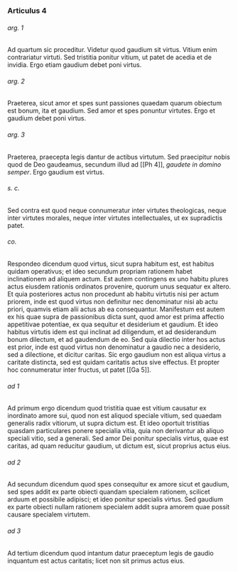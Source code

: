 ### Articulus 4

###### arg. 1
Ad quartum sic proceditur. Videtur quod gaudium sit virtus. Vitium enim contrariatur virtuti. Sed tristitia ponitur vitium, ut patet de acedia et de invidia. Ergo etiam gaudium debet poni virtus.

###### arg. 2
Praeterea, sicut amor et spes sunt passiones quaedam quarum obiectum est bonum, ita et gaudium. Sed amor et spes ponuntur virtutes. Ergo et gaudium debet poni virtus.

###### arg. 3
Praeterea, praecepta legis dantur de actibus virtutum. Sed praecipitur nobis quod de Deo gaudeamus, secundum illud ad [[Ph 4]], *gaudete in domino semper*. Ergo gaudium est virtus.

###### s. c.
Sed contra est quod neque connumeratur inter virtutes theologicas, neque inter virtutes morales, neque inter virtutes intellectuales, ut ex supradictis patet.

###### co.
Respondeo dicendum quod virtus, sicut supra habitum est, est habitus quidam operativus; et ideo secundum propriam rationem habet inclinationem ad aliquem actum. Est autem contingens ex uno habitu plures actus eiusdem rationis ordinatos provenire, quorum unus sequatur ex altero. Et quia posteriores actus non procedunt ab habitu virtutis nisi per actum priorem, inde est quod virtus non definitur nec denominatur nisi ab actu priori, quamvis etiam alii actus ab ea consequantur. Manifestum est autem ex his quae supra de passionibus dicta sunt, quod amor est prima affectio appetitivae potentiae, ex qua sequitur et desiderium et gaudium. Et ideo habitus virtutis idem est qui inclinat ad diligendum, et ad desiderandum bonum dilectum, et ad gaudendum de eo. Sed quia dilectio inter hos actus est prior, inde est quod virtus non denominatur a gaudio nec a desiderio, sed a dilectione, et dicitur caritas. Sic ergo gaudium non est aliqua virtus a caritate distincta, sed est quidam caritatis actus sive effectus. Et propter hoc connumeratur inter fructus, ut patet [[Ga 5]].

###### ad 1
Ad primum ergo dicendum quod tristitia quae est vitium causatur ex inordinato amore sui, quod non est aliquod speciale vitium, sed quaedam generalis radix vitiorum, ut supra dictum est. Et ideo oportuit tristitias quasdam particulares ponere specialia vitia, quia non derivantur ab aliquo speciali vitio, sed a generali. Sed amor Dei ponitur specialis virtus, quae est caritas, ad quam reducitur gaudium, ut dictum est, sicut proprius actus eius.

###### ad 2
Ad secundum dicendum quod spes consequitur ex amore sicut et gaudium, sed spes addit ex parte obiecti quandam specialem rationem, scilicet arduum et possibile adipisci; et ideo ponitur specialis virtus. Sed gaudium ex parte obiecti nullam rationem specialem addit supra amorem quae possit causare specialem virtutem.

###### ad 3
Ad tertium dicendum quod intantum datur praeceptum legis de gaudio inquantum est actus caritatis; licet non sit primus actus eius.

